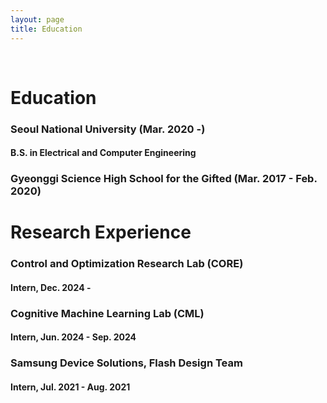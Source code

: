 ```yaml
---
layout: page
title: Education
---
```


<br/>


# Education

### Seoul National University (Mar. 2020 -)
#### B.S. in Electrical and Computer Engineering

### Gyeonggi Science High School for the Gifted (Mar. 2017 - Feb. 2020)

# Research Experience

### Control and Optimization Research Lab (CORE) 
#### Intern, Dec. 2024 -

### Cognitive Machine Learning Lab (CML)
#### Intern, Jun. 2024 - Sep. 2024

### Samsung Device Solutions, Flash Design Team
#### Intern, Jul. 2021 - Aug. 2021

<br/>
